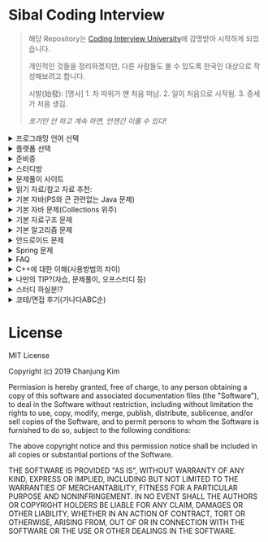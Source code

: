 # Sibal Coding Interview

> 해당 Repository는 [Coding Interview University](https://github.com/jwasham/coding-interview-university)에 감명받아 시작하게 되었습니다.
>
> 개인적인 것들을 정리하겠지만, 다른 사람들도 볼 수 있도록 한국인 대상으로 작성해보려고 합니다.
>
> 시발(始發): [명사] 1. 차 따위가 맨 처음 떠남. 2. 일이 처음으로 시작됨. 3. 증세가 처음 생김.
>
> *포기만 안 하고 계속 하면, 언젠간 이룰 수 있다!*

<details>
<summary>프로그래밍 언어 선택</summary>

- [Javscript](README-js.md)
- [Python](README-py.md)
- [C++](README-cpp.md)
- [C](README-c.md)

</details>

<details>
<summary>플랫폼 선택</summary>

- [Android](README-android.md)
- [iOS](README-ios.md)
- [Flutter](README-flutter.md)
- [React](README-react.md)
- [React Native](README-rn.md)
- [Node.js](README-nodejs.md)
- [Django](README-django.md)
- [Spring](README-spring.md)
- [AWS](README-aws.md)
 
</details>

<details>
<summary>준비중</summary>
 
- [English](https://github.com/chanjungkim/coding-interview-shit/issues/1)

</details>

<details>
<summary>스터디방</summary>
 
- [알고리즘 자습방](https://open.kakao.com/o/gNPnHZq)
- [자바/코틀린/JS 알고리즘 자습방](https://open.kakao.com/o/gK0gr6T)

</details>

<details>
<summary>문제풀이 사이트</summary>
 
- [백준(BOJ)](http://boj.kr)
> [알고리즘 자습방 그룹](https://www.acmicpc.net/group/2657)
>
> 국내 가장 인기 있는 사이트.
>
> 11월 11일 빼빼로 이벤트함.
>
> Code.plus에서 온라인 강의 들을 수 있음(3만원~10만원 꼴. 할인, 패키지도 있음. 내용 괜찮음.)
>
> 각 강의 마다 맛보기 강의 들을 수 있음.
>
> 유투브 채널있음(참고 자료 확인)
- [SW Expert Academy(SWEA, Samsung)](https://swexpertacademy.com)
> SW Test 볼 수 있음(A, B, C형. 무료.)
>
> 무료 강의 있음.
>
> 프로그래머스 - https://programmers.co.kr
>
> 카카오톡 코테는 여기서 봄.
>
> 예전 카카오톡 코테를 풀어볼 수 있음. 다른 문제도 있음.

</details>

<details>
<summary>읽기 자료/참고 자료 추천:</summary>
 
## 블로그
- [박트리님의 ‘알고리즘 공부, 어떻게 해야하나요’](http://baactree.tistory.com/52)
## 유튜브
- [엔지니어대한민국](https://www.youtube.com/c/damazzang)
- [부경대 교수님(권오흠)](https://www.youtube.com/channel/UC-cOmaeWLm7Ii7erMQNatvA)
- [스타트링크(백준)](https://www.youtube.com/channel/UCDNIW41TtRlgRtuZ4pos2IA)
## 교재
- [Do it! 자료구조와 함께 배우는 알고리즘 입문(거의 자료구조 책임)](https://www.aladin.co.kr/shop/wproduct.aspx?ItemId=143301556) 
- [알고리즘 트레이닝](https://www.aladin.co.kr/shop/wproduct.aspx?ItemId=110847940)
## 기타
- [시각화](https://www.cs.usfca.edu/~galles/visualization/Algorithms.html)

</details>

<details><summary>기본 자바(PS와 큰 관련없는 Java 문제)</summary>

###### ‘코딩 테스트’에 관련된 문제들은 다른 카테고리에 작성해주시기 바랍니다.
- 접근제어자 접근범위
- 인터페이스, 추상클래스 차이
- 예외처리
- 생성자의 종류

</details>
<details>
 <summary>기본 자바 문제(Collections 위주)</summary>
 
###### 아래의 문제는 ‘코딩 테스트’에 관련된 문제이므로 Thread나 네트워크 등의 PS(Problem Solving)와 관련 없는 내용은 배제해주시기 바랍니다.
- [equals() 와 ==의 차이]()
- [sort() 사용법]()
- [중복 체크?]()
- [순서 유무?]()
- [imprements 와 extends의 차이]()
- [ArrayList<Integer>처럼 <>안에 넣을 수 있는 것은? 무엇만 가능한가?]()
- [가변인자란?]()
- [for문의 종류는?]()
- [toString()은 무엇을 하는 애인가?]()

</details>

<details>
 <summary>기본 자료구조 문제</summary>
 
###### 아래의 문제는 ‘코딩 테스트’에 관련된 문제이므로 관련 없는 내용은 배제해주시기 바랍니다.
- [ArrayList와 LinkedList 차이]()
- [LinkedList의 노드는 어떻게 구성되어있나? 추가, 삭제, 검색에서 어떻게 동작하게 되나?]()
- [Hash의 시간복잡도는?]()
- [속도가 가장 빠른 Sorting 방법은? 그리고 그 시간 복잡도는?]()
- [일반적으로 for문 하나는 시간 복잡도로 어떻게 나타내는가?]()
- [for문이 몇 번 돌아야 1초 정도일까?]()
- [재귀 함수의 시간 복잡도는 어떻게 구하는가?]()

</details>

<details>
 <summary>기본 알고리즘 문제</summary>
 
- [그리디 알고리즘(욕심쟁이 기법, Greedy Algorithm)이란?]()
- [분할 정복(Divide and Conquer)이란?]()
- [완전 탐색(Brute Force)이란?]()
- [백트래킹(Backtracking)이란?]()
- [인접 리스트와 인접 배열이란? 입력을 어떻게 받아 어떻게 저장하는가?]()
- [BFS란?]()
- [DFS란?]()
- [스택은 언제 쓰이는가? DFS? BFS?]()
- [큐는 언제 쓰이는가? DFS? BFS?]()
- [맵 안에서 넓이를 구할 때 무엇을 사용하는가?]()
- [맵 안에서 영역의 개수를 구할 때 무엇을 사용하는가?]()
- [비트마스크란?]()
- [전위, 중위, 후위는 어떤 그래프 탐색에서 어떤 부분을 달리하여 얻을 수 있는가?]()
- [조합은 무엇이고 순열은 무엇인가?]()
- [|와 ||, &와 &&의 차이는?]()
- [1, 4, 16, ...처럼 4의 거듭제곱을 계산할 때 빠른 방법은?]()
- [GCD와 LCM는 무엇이며 어떻게 구하는가?]()
- [등차수열과 등비수열에서 수열의 합은 어떻게 구하는가?]()
- [알파벳 갯수는 총 몇 개이며, ASCII코드 중 a와 z 그리고 A와 Z를 숫자로 나타내면 얼마일까?]()
- [String을 더할 때 빠르게 하는 방법은 무엇일까?]()
- [입력과 출력이 많을 경우 입출력 방법 중 무엇을 사용하면 빠를까?]()
- [10진수의 숫자를 Binary인 String으로 표현하려면 어떻게 해야할까?]()
- [String을 index에 따라 어떻게 쪼갤 수 있을까?]()
- [String을 규칙에 따라(쉼표나 공백 등)으로 나눠 배열에 담을 수 있을까?]()
- [DP에서 쓰이는 것은 Memoryzation OR Memoization(r없음)? 왜 그리고 어떻게 사용하는 가?]()
- [Bottom-up은 뭐고 Top-down은 뭘까? 어느 알고리즘에서 사용되는 말인가? 어떻게 구현하는 가?]()
- [우선순위 큐(PQ, Priority Queue)는 어떤 애고 어떤 유형에서 유용하게 쓰이는가?]()
- [C++의 pair는 어떻게 자바로 구현하는가?]()
 
</details>
 
<details>
 <summary>안드로이드 문제</summary>

- [4대 컴포넌트에 대해 설명하시오]()
- [Thread 간 통신 방법]()
- [Looper란?]()
- [커스텀뷰란? 커스텀뷰 만드는 방법]()
- [생명 주기에 대해 설명하시오.]()
- [RecyclerView란? 사용 방법은?]()
- [Context란? 어떤 종류가 있는가?]()
- [AsyncTask 사용법]()
- [Thread와 Handler 차이]()
- [Serializable와 Parcelable 차이]()
- [데이터 저장 방식 5가지 비교 - SQLite, Shared Preference, File, Property, Network]()
- [명시적 인텐트 VS 암시적 인텐트]()
- [ANR이란?]()
- [Activity와 Fragment의 차이]()
- [Data Binding이란?]()
- [timeout 핸들링 방법]()
- [iOS와 차이점]()
- [MVC, MVP, MVVM 패턴에 대해 설명, 각 아키텍쳐에 대해 패키지 구성을 어떻게 하는가?]()
- [9-Patch란?]()
- [Job Scheduler란?]()
- [Work Manager란?]()
- [AAC의 종류와 각각에 대해 설명하시오]()
- [Shared Preference 보안 이슈에 대해 설명 및 대처 방법]()
- [Serializa란 무엇인가? 종류는?]()

</details>
 
<details>
 <summary>Spring 문제</summary>

</details>
 
<details><summary>FAQ</summary>
 
1. 
    Q: 취업할 때 자격증, 영어 중요해요?.

    A: 자격증은 정보처리기사 외엔 메리트 없고 영어성적은 있으면 좋지만 엄청 중요한 거 같진 않습니다. 중견 기업 이하에서는 자격증이 아무것도 없어도 포트폴리오가 뛰어나서 합격한다던가 삼성 같은 대기업에선 평균 3학점 이하인데도 PS가 뛰어나 입사한 케이스도 있습니다. 하지만, 자격증을 제외한 것이 동일 스펙이라면 자격증이 있는게 나을 것입니다.
 
2.
    Q: 알고리즘 어떻게 시작해요? 

    A: 참고 자료에서 [박트리님의 블로그](http://baactree.tistory.com/52)를 확인해보세요.

</details>

<details><summary>C++에 대한 이해(사용방법의 차이)</summary>
 
- [using namespace std; 는 무엇?]()
- [입출력 방법?]()
- [구조체 생성 및 사용법?]()
- [자바엔 없지만, 조합 문제에서 사용할 수 있는 유용한 메소드는?]()
- [포인터 사용 방법]()

</details>

<details><summary>나만의 TIP?(자습, 문제풀이, 오프스터디 등)</summary>
</details>

<details><summary>스터디 하실분!?</summary>
 
- [Discord 채널](https://discord.gg/Uf3Nr3M)

</details>

<details><summary>코테/면접 후기(가나다ABC순)</summary>

##### ㄹ
<details><summary>라인</summary>
 
- [닉네임 or 이메일 or 아무거나: 내용](career/review/line.md)

</details>

##### ㅇ
<details><summary>우아한형제</summary>
 
- [닉네임 or 이메일 or 아무거나: 내용](career/review/woowa-brothers.md)

</details>

##### ㅅ
<details><summary>삼성</summary>
 
- [닉네임 or 이메일 or 아무거나: 내용](career/review/samsung.md)

</details>

##### ㅋ
<details><summary>카카오</summary>
 
- [닉네임 or 이메일 or 아무거나: 내용](career/review/kakao.md)

</details>

##### N
<details><summary>NHN</summary>
 
- [닉네임 or 이메일 or 아무거나: 내용](career/review/nhn.md)

</details>

</details>


# License

MIT License

Copyright (c) 2019 Chanjung Kim

Permission is hereby granted, free of charge, to any person obtaining a copy
of this software and associated documentation files (the "Software"), to deal
in the Software without restriction, including without limitation the rights
to use, copy, modify, merge, publish, distribute, sublicense, and/or sell
copies of the Software, and to permit persons to whom the Software is
furnished to do so, subject to the following conditions:

The above copyright notice and this permission notice shall be included in all
copies or substantial portions of the Software.

THE SOFTWARE IS PROVIDED "AS IS", WITHOUT WARRANTY OF ANY KIND, EXPRESS OR
IMPLIED, INCLUDING BUT NOT LIMITED TO THE WARRANTIES OF MERCHANTABILITY,
FITNESS FOR A PARTICULAR PURPOSE AND NONINFRINGEMENT. IN NO EVENT SHALL THE
AUTHORS OR COPYRIGHT HOLDERS BE LIABLE FOR ANY CLAIM, DAMAGES OR OTHER
LIABILITY, WHETHER IN AN ACTION OF CONTRACT, TORT OR OTHERWISE, ARISING FROM,
OUT OF OR IN CONNECTION WITH THE SOFTWARE OR THE USE OR OTHER DEALINGS IN THE
SOFTWARE.
